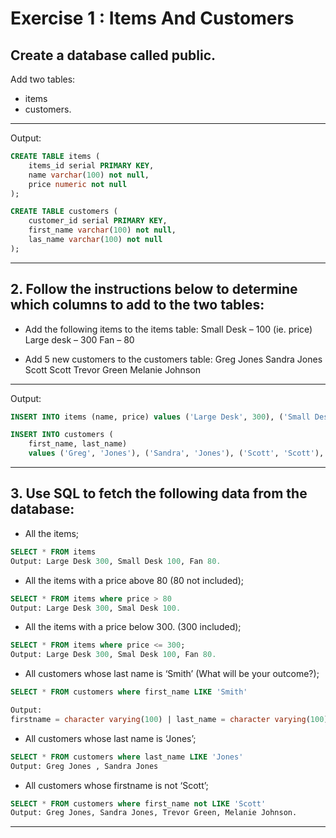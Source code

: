 # Exercise 1 : Items And Customers

## Create a database called public.
Add two tables:
- items
- customers.

---
Output:
```sql
CREATE TABLE items (
	items_id serial PRIMARY KEY,
	name varchar(100) not null,
	price numeric not null
);

CREATE TABLE customers (
	customer_id serial PRIMARY KEY,
	first_name varchar(100) not null,
	las_name varchar(100) not null
);
```

---

## 2. Follow the instructions below to determine which columns to add to the two tables:

- Add the following items to the items table:
Small Desk – 100 (ie. price)
Large desk – 300
Fan – 80

- Add 5 new customers to the customers table:
Greg Jones
Sandra Jones
Scott Scott
Trevor Green
Melanie Johnson

--- 

Output:
```sql
INSERT INTO items (name, price) values ('Large Desk', 300), ('Small Desk', 100), ('Fan', 80);

INSERT INTO customers (
	first_name, last_name)
	values ('Greg', 'Jones'), ('Sandra', 'Jones'), ('Scott', 'Scott'), ('Trevor', 'Green'), ('Melanie', 'Johnson');
```

---

## 3. Use SQL to fetch the following data from the database:
- All the items;
```sql
SELECT * FROM items
Output: Large Desk 300, Small Desk 100, Fan 80.
```
- All the items with a price above 80 (80 not included);
```sql
SELECT * FROM items where price > 80
Output: Large Desk 300, Smal Desk 100.
```
- All the items with a price below 300. (300 included);
```sql
SELECT * FROM items where price <= 300;
Output: Large Desk 300, Smal Desk 100, Fan 80.
```
- All customers whose last name is ‘Smith’ (What will be your outcome?);
```sql
SELECT * FROM customers where first_name LIKE 'Smith'

Output:
firstname = character varying(100) | last_name = character varying(100)
```
- All customers whose last name is ‘Jones’;
```sql
SELECT * FROM customers where last_name LIKE 'Jones'
Output: Greg Jones , Sandra Jones
```
- All customers whose firstname is not ‘Scott’;

```sql
SELECT * FROM customers where first_name not LIKE 'Scott'
Output: Greg Jones, Sandra Jones, Trevor Green, Melanie Johnson.
```
---
